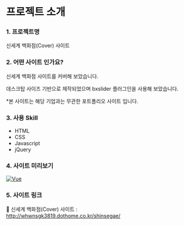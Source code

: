 # 프로젝트 소개

### 1. 프로젝트명

신세계 백화점(Cover) 사이트

### 2. 어떤 사이트 인가요?

신세계 백화점 사이트를 커버해 보았습니다.

데스크탑 사이즈 기반으로 제작되었으며 bxslider 플러그인을 사용해 보았습니다.

\*본 사이트는 해당 기업과는 무관한 포트폴리오 사이트 입니다.

### 3. 사용 Skill

- HTML
- CSS
- Javascript
- jQuery

### 4. 사이트 미리보기

[![Vue](http://whwnsgk3819.dothome.co.kr/portfolio/assets/images/imac02.png)](http://whwnsgk3819.dothome.co.kr/shinsegae/)

### 5. 사이트 링크

🔗 신세계 백화점(Cover) 사이트 : http://whwnsgk3819.dothome.co.kr/shinsegae/
